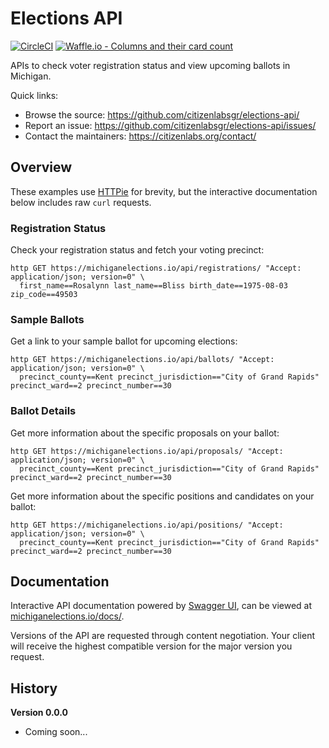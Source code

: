 # Elections API

[![CircleCI](https://circleci.com/gh/citizenlabsgr/elections-api.svg?style=svg)](https://circleci.com/gh/citizenlabsgr/elections-api)
[![Waffle.io - Columns and their card count](https://badge.waffle.io/citizenlabsgr/elections-api.svg?columns=Backlog,Started,Review)](https://waffle.io/citizenlabsgr/elections-api)

<!-- content -->

APIs to check voter registration status and view upcoming ballots in Michigan.

Quick links:

- Browse the source: https://github.com/citizenlabsgr/elections-api/
- Report an issue: https://github.com/citizenlabsgr/elections-api/issues/
- Contact the maintainers: https://citizenlabs.org/contact/

## Overview

These examples use [HTTPie](https://httpie.org/) for brevity, but the interactive documentation below includes raw `curl` requests.

### Registration Status

Check your registration status and fetch your voting precinct:

```
http GET https://michiganelections.io/api/registrations/ "Accept: application/json; version=0" \
  first_name==Rosalynn last_name==Bliss birth_date==1975-08-03 zip_code==49503
```

### Sample Ballots

Get a link to your sample ballot for upcoming elections:

```
http GET https://michiganelections.io/api/ballots/ "Accept: application/json; version=0" \
  precinct_county==Kent precinct_jurisdiction=="City of Grand Rapids" precinct_ward==2 precinct_number==30
```

### Ballot Details

Get more information about the specific proposals on your ballot: 

```
http GET https://michiganelections.io/api/proposals/ "Accept: application/json; version=0" \
  precinct_county==Kent precinct_jurisdiction=="City of Grand Rapids" precinct_ward==2 precinct_number==30
```

Get more information about the specific positions and candidates on your ballot:

```
http GET https://michiganelections.io/api/positions/ "Accept: application/json; version=0" \
  precinct_county==Kent precinct_jurisdiction=="City of Grand Rapids" precinct_ward==2 precinct_number==30
```

## Documentation

Interactive API documentation powered by [Swagger UI](https://swagger.io/tools/swagger-ui/), can be viewed at <a href="https://michiganelections.io/docs/">michiganelections.io/docs/</a>.

Versions of the API are requested through content negotiation. Your client will receive the highest compatible version for the major version you request.

## History

**Version 0.0.0**

- Coming soon...
